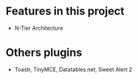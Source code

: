 # Features in this project
- N-Tier Architecture


# Others plugins
- Toastr, TinyMCE, Datatables.net, Sweet Alert 2
